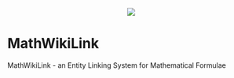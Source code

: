 <p align="center">
  <img src="https://github.com/philsMINT/MathWikiLink/blob/master/media/MathWikiLink_logo.png"/>
</p>

# MathWikiLink
MathWikiLink - an Entity Linking System for Mathematical Formulae
